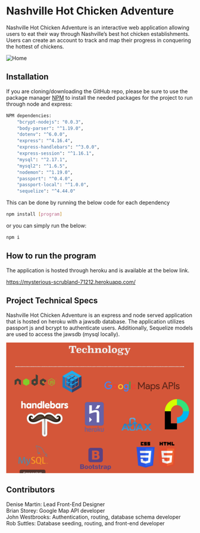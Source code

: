 # Nashville Hot Chicken Adventure

Nashville Hot Chicken Adventure is an interactive web application allowing users to eat their way through Nashville’s best hot chicken establishments. Users can create an account to track and map their progress in conquering the hottest of chickens.  

![Home](./public/images/home.gif)

## Installation

If you are cloning/downloading the GitHub repo, please be sure to use the package manager [NPM](https://www.npmjs.com/) to install the needed packages for the project to run through node and express:

```bash
NPM dependencies:
    "bcrypt-nodejs": "0.0.3",
    "body-parser": "^1.19.0",
    "dotenv": "^6.0.0",
    "express": "^4.16.4",
    "express-handlebars": "^3.0.0",
    "express-session": "^1.16.1",
    "mysql": "^2.17.1",
    "mysql2": "^1.6.5",
    "nodemon": "^1.19.0",
    "passport": "^0.4.0",
    "passport-local": "^1.0.0",
    "sequelize": "^4.44.0"
```
This can be done by running the below code for each dependency

```bash
npm install [program]
```

or you can simply run the below:

```bash
npm i
```

## How to run the program

The application is hosted through heroku and is available at the below link.

https://mysterious-scrubland-71212.herokuapp.com/

## Project Technical Specs
Nashville Hot Chicken Adventure is an express and node served application that is hosted on heroku with a jawsdb database.  The application utilizes passport js and bcrypt to authenticate users.  Additionally, Sequelize models are used to access the jawsdb (mysql locally).

![Tech](./public/images/tech.png)

## Contributors
Denise Martin: Lead Front-End Designer \
Brian Storey:  Google Map API developer \
John Westbrooks:  Authentication, routing, database schema developer \
Rob Suttles:  Database seeding, routing, and front-end developer 
